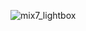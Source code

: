 ![mix7_lightbox](https://user-images.githubusercontent.com/15046800/69007376-47da6d00-0967-11ea-9214-bbeea498a3e7.png)

